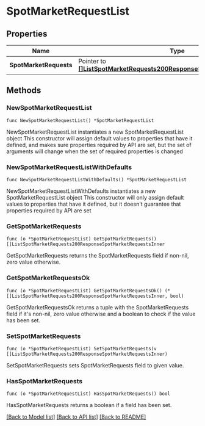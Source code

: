 # SpotMarketRequestList

## Properties

Name | Type | Description | Notes
------------ | ------------- | ------------- | -------------
**SpotMarketRequests** | Pointer to [**[]ListSpotMarketRequests200ResponseSpotMarketRequestsInner**](ListSpotMarketRequests200ResponseSpotMarketRequestsInner.md) |  | [optional] 

## Methods

### NewSpotMarketRequestList

`func NewSpotMarketRequestList() *SpotMarketRequestList`

NewSpotMarketRequestList instantiates a new SpotMarketRequestList object
This constructor will assign default values to properties that have it defined,
and makes sure properties required by API are set, but the set of arguments
will change when the set of required properties is changed

### NewSpotMarketRequestListWithDefaults

`func NewSpotMarketRequestListWithDefaults() *SpotMarketRequestList`

NewSpotMarketRequestListWithDefaults instantiates a new SpotMarketRequestList object
This constructor will only assign default values to properties that have it defined,
but it doesn't guarantee that properties required by API are set

### GetSpotMarketRequests

`func (o *SpotMarketRequestList) GetSpotMarketRequests() []ListSpotMarketRequests200ResponseSpotMarketRequestsInner`

GetSpotMarketRequests returns the SpotMarketRequests field if non-nil, zero value otherwise.

### GetSpotMarketRequestsOk

`func (o *SpotMarketRequestList) GetSpotMarketRequestsOk() (*[]ListSpotMarketRequests200ResponseSpotMarketRequestsInner, bool)`

GetSpotMarketRequestsOk returns a tuple with the SpotMarketRequests field if it's non-nil, zero value otherwise
and a boolean to check if the value has been set.

### SetSpotMarketRequests

`func (o *SpotMarketRequestList) SetSpotMarketRequests(v []ListSpotMarketRequests200ResponseSpotMarketRequestsInner)`

SetSpotMarketRequests sets SpotMarketRequests field to given value.

### HasSpotMarketRequests

`func (o *SpotMarketRequestList) HasSpotMarketRequests() bool`

HasSpotMarketRequests returns a boolean if a field has been set.


[[Back to Model list]](../README.md#documentation-for-models) [[Back to API list]](../README.md#documentation-for-api-endpoints) [[Back to README]](../README.md)


